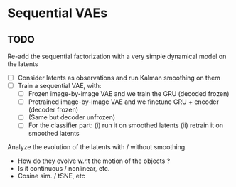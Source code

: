 # Sequential VAEs 

## TODO 
Re-add the sequential factorization with a very simple dynamical model on the latents
- [ ] Consider latents as observations and run Kalman smoothing on them 
- [ ] Train a sequential VAE, with:
    - [ ] Frozen image-by-image VAE and we train the GRU (decoded frozen)
    - [ ] Pretrained image-by-image VAE and we finetune GRU + encoder (decoder frozen) 
    - [ ] (Same but decoder unfrozen)
    - [ ] For the classifier part: (i) run it on smoothed latents (ii) retrain it on smoothed latents

Analyze the evolution of the latents with / without smoothing.
- How do they evolve w.r.t the motion of the objects ? 
- Is it continuous / nonlinear, etc. 
- Cosine sim. / tSNE, etc 


